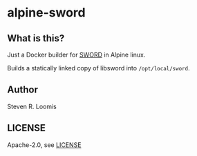 # alpine-sword

## What is this?

Just a Docker builder for [SWORD](https://wiki.crosswire.org/DevTools:SWORD) in Alpine linux.

Builds a statically linked copy of libsword into `/opt/local/sword`.

## Author

Steven R. Loomis

## LICENSE

Apache-2.0, see [LICENSE](./LICENSE)
